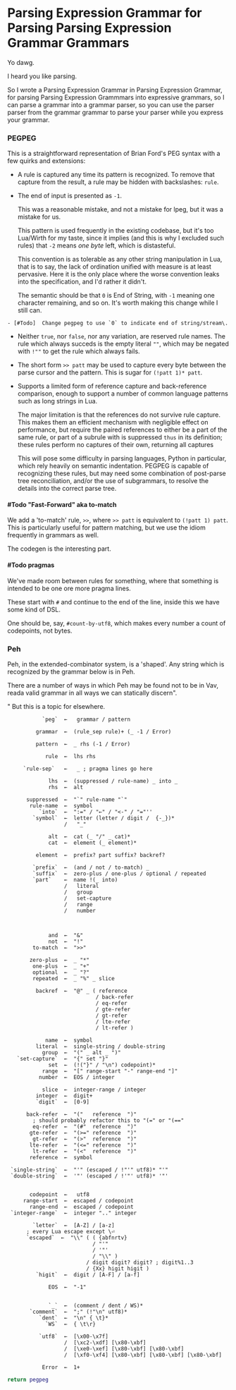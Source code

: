 # Parsing Expression Grammar for Parsing Parsing Expression Grammar Grammars


  Yo dawg\.

I heard you like parsing\.

So I wrote a Parsing Expression Grammar in Parsing Expression Grammar, for
parsing Parsing Expression Grammmars into expressive grammars, so I can parse
a grammar into a grammar parser, so you can use the parser parser from the
grammar grammar to parse your parser while you express your grammar\.


### PEGPEG

  This is a straightforward representation of Brian Ford's PEG syntax with a
few quirks and extensions:

  -  A rule is captured any time its pattern is recognized\.  To remove that
      capture from the result, a rule may be hidden with backslashes: ```rule```\.

  -  The end of input is presented as `-1`\.

      This was a reasonable mistake, and not a mistake for lpeg, but it was a
      mistake for us\.

      This pattern is used frequently in the existing codebase, but it's too
      Lua/Wirth for my taste, since it implies \(and this is why I excluded
      such rules\) that `-2` means *one byte* left, which is distasteful\.

      This convention is as tolerable as any other string manipulation in Lua,
      that is to say, the lack of ordination unified with measure is at least
      pervasive\.  Here it is the only place where the worse convention leaks
      into the specification, and I'd rather it didn't\.

      The semantic should be that `0` is End of String, with `-1` meaning one
      character remaining, and so on\. It's worth making this change while I
      still can\.

    - [#Todo]  Change pegpeg to use `0` to indicate end of string/stream\.

  -  Neither `true`, nor `false`, nor any variation, are reserved rule names\.
      The rule which always succeds is the empty literal `""`, which may be
      negated with `!""` to get the rule which always fails\.

  -  The short form `>> patt` may be used to capture every byte between the
      parse cursor and the pattern\.  This is sugar for `(!patt 1)* patt`\.

  -  Supports a limited form of reference capture and back\-reference
      comparison, enough to support a number of common language patterns such
      as long strings in Lua\.

      The major limitation is that the references do not survive rule capture\.
      This makes them an efficient mechanism with negligible effect on
      performance, but require the paired references to either be a part of the
      same rule, or part of a subrule with is suppressed ```thus``` in its
      definition; these rules perform no captures of their own, returning all
      captures

      This will pose some difficulty in parsing languages, Python in
      particular, which rely heavily on semantic indentation\.  PEGPEG is
      capable of recognizing these rules, but may need some combination of
      post\-parse tree reconciliation, and/or the use of subgrammars, to resolve
      the details into the correct parse tree\.


#### \#Todo "Fast\-Forward" aka to\-match

  We add a 'to\-match' rule, `>>`, where `>> patt` is equivalent to
`(!patt 1) patt`\.  This is particularly useful for pattern matching, but we
use the idiom frequently in grammars as well\.

The codegen is the interesting part\.


#### \#Todo pragmas

We've made room between rules for something, where that something is intended
to be one ore more pragma lines\.

These start with `#` and continue to the end of the line, inside this we have
some kind of DSL\.

One should be, say, `#count-by-utf8`, which makes every number a count of
codepoints, not bytes\.


### Peh

Peh, in the extended\-combinator system, is a 'shaped'\. Any string which is
recognized by the grammar below is in Peh\.

There are a number of ways in which Peh may be found not to be in Vav, reada valid grammar in all ways we can statically discern"\.

"
But this is a topic for elsewhere\.


```peg
           `peg`  ←   grammar / pattern

         grammar  ←  (rule_sep rule)+ (_ -1 / Error)

         pattern  ←  _ rhs (-1 / Error)

            rule  ←  lhs rhs

     `rule-sep`   ←   _ ; pragma lines go here

             lhs  ←  (suppressed / rule-name) _ into _
             rhs  ←  alt

      suppressed  ←  "`" rule-name "`"
       rule-name  ←  symbol
          `into`  ←  ":=" / "←" / "<-" / "="''
        `symbol`  ←  letter (letter / digit /  {-_})*
                  /   "_"

             alt  ←  cat (_ "/" _ cat)*
             cat  ←  element (_ element)*

         element  ←  prefix? part suffix? backref?

        `prefix`  ←  (and / not / to-match) _
        `suffix`  ←  zero-plus / one-plus / optional / repeated
        `part`    ←  name !(_ into)
                  /   literal
                  /   group
                  /   set-capture
                  /   range
                  /   number



             and  ←  "&"
             not  ←  "!"
        to-match  ←  ">>"

       zero-plus  ←  _ "*"
        one-plus  ←  _ "+"
        optional  ←  _ "?"
        repeated  ←  _ "%" _ slice

         backref  ←  "@" _ ( reference
                            / back-refer
                            / eq-refer
                            / gte-refer
                            / gt-refer
                            / lte-refer
                            / lt-refer )

            name  ←  symbol
         literal  ←  single-string / double-string
           group  ←  "(" _ alt _ ")"
   `set-capture`  ←  "{" set "}"
             set  ←  (!("}" / "\n") codepoint)*
           range  ←  "[" range-start "-" range-end "]"
          number  ←  EOS / integer

           slice  ←  integer-range / integer
         integer  ←  digit+
         `digit`  ←  [0-9]

      back-refer  ←  "("   reference  ")"
        ; should probably refactor this to "(=" or "(=="
        eq-refer  ←  "(#"  reference  ")"
       gte-refer  ←  "(>=" reference  ")"
        gt-refer  ←  "(>"  reference  ")"
       lte-refer  ←  "(<=" reference  ")"
        lt-refer  ←  "(<"  reference  ")"
       reference  ←  symbol

 `single-string`  ←  "'" (escaped / !"'" utf8)* "'"
 `double-string`  ←  '"' (escaped / !'"' utf8)* '"'


       codepoint  ←   utf8
     range-start  ←  escaped / codepoint
       range-end  ←  escaped / codepoint
 `integer-range`  ←  integer ".." integer

        `letter`  ←  [A-Z] / [a-z]
      ; every Lua escape except \⏎
      `escaped`  ←  "\\" ( ( {abfnrtv}
                           / "'"
                           / '"'
                           / "\\" )
                         / digit digit? digit? ; digit%1..3
                         / {Xx} higit higit )
         `higit`  ←  digit / [A-F] / [a-f]

             EOS  ←  "-1"


             `_`  ←  (comment / dent / WS)*
       `comment`  ←  ";" (!"\n" utf8)*
          `dent`  ←  "\n" { \t}*
            `WS`  ←  { \t\r}

          `utf8`  ←  [\x00-\x7f]
                  /  [\xc2-\xdf] [\x80-\xbf]
                  /  [\xe0-\xef] [\x80-\xbf] [\x80-\xbf]
                  /  [\xf0-\xf4] [\x80-\xbf] [\x80-\xbf] [\x80-\xbf]

           Error  ←  1+
```

```lua
return pegpeg
```
